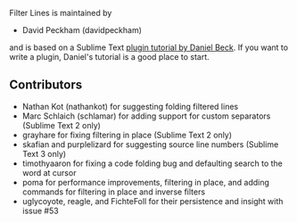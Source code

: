 Filter Lines is maintained by

- David Peckham (davidpeckham)

and is based on a Sublime Text [plugin tutorial by Daniel Beck](http://superuser.com/questions/452189/how-can-i-filter-a-file-for-lines-containing-a-string-in-sublime-text-2). If you want to write a plugin, Daniel's tutorial is a good place to start.

Contributors
------------
- Nathan Kot (nathankot) for suggesting folding filtered lines
- Marc Schlaich (schlamar) for adding support for custom separators (Sublime Text 2 only)
- grayhare for fixing filtering in place (Sublime Text 2 only)
- skafian and purplelizard for suggesting source line numbers (Sublime Text 3 only)
- timothyaaron for fixing a code folding bug and defaulting search to the word at cursor
- poma for performance improvements, filtering in place, and adding commands for filtering in place and inverse filters
- uglycoyote, reagle, and FichteFoll for their persistence and insight with issue #53
